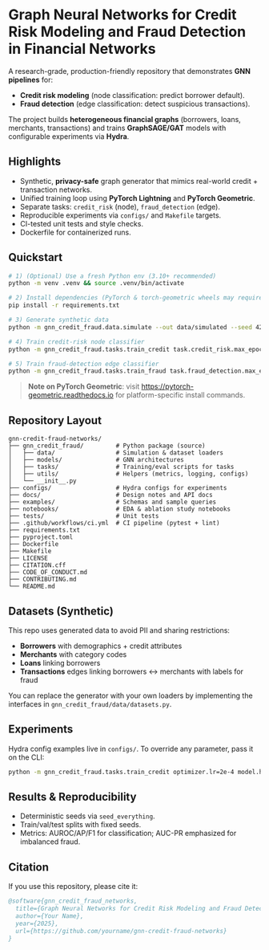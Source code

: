 # Graph Neural Networks for Credit Risk Modeling and Fraud Detection in Financial Networks

A research-grade, production-friendly repository that demonstrates **GNN pipelines** for:
- **Credit risk modeling** (node classification: predict borrower default).
- **Fraud detection** (edge classification: detect suspicious transactions).

The project builds **heterogeneous financial graphs** (borrowers, loans, merchants, transactions)
and trains **GraphSAGE/GAT** models with configurable experiments via **Hydra**.

## Highlights
- Synthetic, **privacy-safe** graph generator that mimics real-world credit + transaction networks.
- Unified training loop using **PyTorch Lightning** and **PyTorch Geometric**.
- Separate tasks: `credit_risk` (node), `fraud_detection` (edge).
- Reproducible experiments via `configs/` and `Makefile` targets.
- CI-tested unit tests and style checks.
- Dockerfile for containerized runs.

## Quickstart
```bash
# 1) (Optional) Use a fresh Python env (3.10+ recommended)
python -m venv .venv && source .venv/bin/activate

# 2) Install dependencies (PyTorch & torch-geometric wheels may require platform-specific URLs)
pip install -r requirements.txt

# 3) Generate synthetic data
python -m gnn_credit_fraud.data.simulate --out data/simulated --seed 42 --n_borrowers 5000

# 4) Train credit-risk node classifier
python -m gnn_credit_fraud.tasks.train_credit task.credit_risk.max_epochs=3

# 5) Train fraud-detection edge classifier
python -m gnn_credit_fraud.tasks.train_fraud task.fraud_detection.max_epochs=3
```

> **Note on PyTorch Geometric**: visit https://pytorch-geometric.readthedocs.io for platform-specific install commands.

## Repository Layout
```
gnn-credit-fraud-networks/
├── gnn_credit_fraud/         # Python package (source)
│   ├── data/                 # Simulation & dataset loaders
│   ├── models/               # GNN architectures
│   ├── tasks/                # Training/eval scripts for tasks
│   ├── utils/                # Helpers (metrics, logging, configs)
│   └── __init__.py
├── configs/                  # Hydra configs for experiments
├── docs/                     # Design notes and API docs
├── examples/                 # Schemas and sample queries
├── notebooks/                # EDA & ablation study notebooks
├── tests/                    # Unit tests
├── .github/workflows/ci.yml  # CI pipeline (pytest + lint)
├── requirements.txt
├── pyproject.toml
├── Dockerfile
├── Makefile
├── LICENSE
├── CITATION.cff
├── CODE_OF_CONDUCT.md
├── CONTRIBUTING.md
└── README.md
```

## Datasets (Synthetic)
This repo uses generated data to avoid PII and sharing restrictions:
- **Borrowers** with demographics + credit attributes
- **Merchants** with category codes
- **Loans** linking borrowers
- **Transactions** edges linking borrowers ↔ merchants with labels for fraud

You can replace the generator with your own loaders by implementing the interfaces in `gnn_credit_fraud/data/datasets.py`.

## Experiments
Hydra config examples live in `configs/`. To override any parameter, pass it on the CLI:
```bash
python -m gnn_credit_fraud.tasks.train_credit optimizer.lr=2e-4 model.hidden_dim=128
```

## Results & Reproducibility
- Deterministic seeds via `seed_everything`.
- Train/val/test splits with fixed seeds.
- Metrics: AUROC/AP/F1 for classification; AUC-PR emphasized for imbalanced fraud.

## Citation
If you use this repository, please cite it:
```bibtex
@software{gnn_credit_fraud_networks,
  title={Graph Neural Networks for Credit Risk Modeling and Fraud Detection in Financial Networks},
  author={Your Name},
  year={2025},
  url={https://github.com/yourname/gnn-credit-fraud-networks}
}
```
